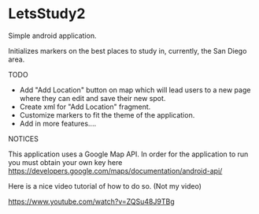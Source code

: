 # LetsStudy2
Simple android application.

Initializes markers on the best places to study in, currently, the San Diego area.

TODO

- Add "Add Location" button on map which will lead users to a new page where they can edit and save their new spot.
- Create xml for "Add Location" fragment.
- Customize markers to fit the theme of the application.
- Add in more features....


NOTICES

 This application uses a Google Map API. In order for the application to run you must obtain your own key here
 https://developers.google.com/maps/documentation/android-api/
 
 Here is a nice video tutorial of how to do so. (Not my video)
 
 https://www.youtube.com/watch?v=ZQSu48J9TBg
